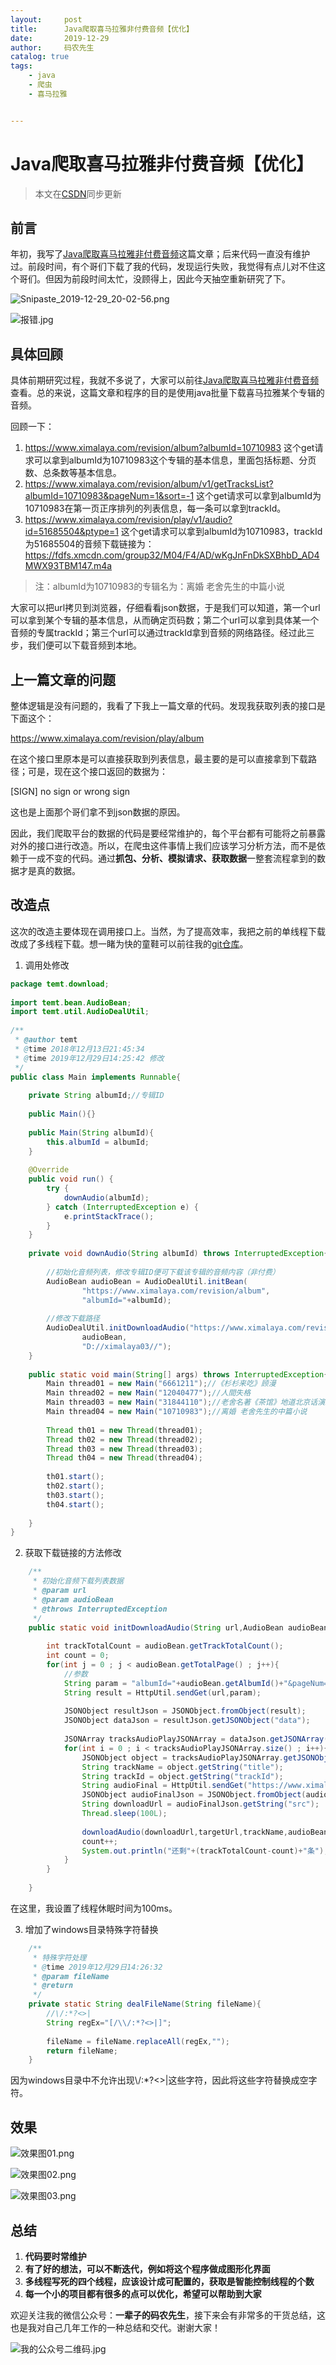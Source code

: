 ```yaml
---
layout:     post           
title:      Java爬取喜马拉雅非付费音频【优化】
date:       2019-12-29
author:     码农先生
catalog: true
tags:
    - java
    - 爬虫
    - 喜马拉雅


---
```

# Java爬取喜马拉雅非付费音频【优化】

> 本文在[CSDN](https://blog.csdn.net/m0_37344350)同步更新

## 前言

年初，我写了[Java爬取喜马拉雅非付费音频](https://blog.csdn.net/m0_37344350/article/details/85947217)这篇文章；后来代码一直没有维护过。前段时间，有个哥们下载了我的代码，发现运行失败，我觉得有点儿对不住这个哥们。但因为前段时间太忙，没顾得上，因此今天抽空重新研究了下。

![Snipaste_2019-12-29_20-02-56.png](https://upload-images.jianshu.io/upload_images/15803937-9264d6882541f5d6.png?imageMogr2/auto-orient/strip%7CimageView2/2/w/1240)

![报错.jpg](https://upload-images.jianshu.io/upload_images/15803937-6eb0cf3720e90358.jpg?imageMogr2/auto-orient/strip%7CimageView2/2/w/1240)

## 具体回顾
具体前期研究过程，我就不多说了，大家可以前往[Java爬取喜马拉雅非付费音频](https://blog.csdn.net/m0_37344350/article/details/85947217)查看。总的来说，这篇文章和程序的目的是使用java批量下载喜马拉雅某个专辑的音频。

回顾一下：
1. https://www.ximalaya.com/revision/album?albumId=10710983 这个get请求可以拿到albumId为10710983这个专辑的基本信息，里面包括标题、分页数、总条数等基本信息。
2. https://www.ximalaya.com/revision/album/v1/getTracksList?albumId=10710983&pageNum=1&sort=-1 这个get请求可以拿到albumId为10710983在第一页正序排列的列表信息，每一条可以拿到trackId。
3. https://www.ximalaya.com/revision/play/v1/audio?id=51685504&ptype=1 这个get请求可以拿到albumId为10710983，trackId为51685504的音频下载链接为：
https://fdfs.xmcdn.com/group32/M04/F4/AD/wKgJnFnDkSXBhbD_AD4MWX93TBM147.m4a

> 注：albumId为10710983的专辑名为：离婚 老舍先生的中篇小说

大家可以把url拷贝到浏览器，仔细看看json数据，于是我们可以知道，第一个url可以拿到某个专辑的基本信息，从而确定页码数；第二个url可以拿到具体某一个音频的专属trackId；第三个url可以通过trackId拿到音频的网络路径。经过此三步，我们便可以下载音频到本地。

## 上一篇文章的问题
整体逻辑是没有问题的，我看了下我上一篇文章的代码。发现我获取列表的接口是下面这个：

https://www.ximalaya.com/revision/play/album

在这个接口里原本是可以直接获取到列表信息，最主要的是可以直接拿到下载路径；可是，现在这个接口返回的数据为：

[SIGN] no sign or wrong sign

这也是上面那个哥们拿不到json数据的原因。

因此，我们爬取平台的数据的代码是要经常维护的，每个平台都有可能将之前暴露对外的接口进行改造。所以，在爬虫这件事情上我们应该学习分析方法，而不是依赖于一成不变的代码。通过**抓包、分析、模拟请求、获取数据**一整套流程拿到的数据才是真的数据。

## 改造点

这次的改造主要体现在调用接口上。当然，为了提高效率，我把之前的单线程下载改成了多线程下载。想一睹为快的童鞋可以前往我的[git仓库](https://github.com/MiracleTaoTao/downloadXimalayaAudio)。

1. 调用处修改
```java
package temt.download;
 
import temt.bean.AudioBean;
import temt.util.AudioDealUtil;
 
/**
 * @author temt
 * @time 2018年12月13日21:45:34
 * @time 2019年12月29日14:25:42 修改
 */
public class Main implements Runnable{
 
	private String albumId;//专辑ID
	
	public Main(){}
	
	public Main(String albumId){
		this.albumId = albumId;
	}
	
	@Override
	public void run() {
		try {
			downAudio(albumId);
		} catch (InterruptedException e) {
			e.printStackTrace();
		}
	}
	
	private void downAudio(String albumId) throws InterruptedException{
		
		//初始化音频列表，修改专辑ID便可下载该专辑的音频内容（非付费）
		AudioBean audioBean = AudioDealUtil.initBean(
				"https://www.ximalaya.com/revision/album",
				"albumId="+albumId); 
		
		//修改下载路径
		AudioDealUtil.initDownloadAudio("https://www.ximalaya.com/revision/album/v1/getTracksList",
				audioBean,
				"D://ximalaya03//");
	}
	
    public static void main(String[] args) throws InterruptedException{
    	Main thread01 = new Main("6661211");//《杉杉来吃》顾漫
    	Main thread02 = new Main("12040477");//人間失格
    	Main thread03 = new Main("31844110");//老舍名著《茶馆》地道北京话演绎
    	Main thread04 = new Main("10710983");//离婚 老舍先生的中篇小说
    	
    	Thread th01 = new Thread(thread01);
    	Thread th02 = new Thread(thread02);
    	Thread th03 = new Thread(thread03);
    	Thread th04 = new Thread(thread04);
    	
    	th01.start();
    	th02.start();
    	th03.start();
    	th04.start();
 
    }
}
```
2. 获取下载链接的方法修改
```java
    /**
     * 初始化音频下载列表数据
     * @param url
     * @param audioBean
     * @throws InterruptedException 
     */
    public static void initDownloadAudio(String url,AudioBean audioBean,String targetUrl) throws InterruptedException{
 
        int trackTotalCount = audioBean.getTrackTotalCount();
        int count = 0;
        for(int j = 0 ; j < audioBean.getTotalPage() ; j++){
            //参数
            String param = "albumId="+audioBean.getAlbumId()+"&pageNum="+(j+1)+"&sort=-1";
            String result = HttpUtil.sendGet(url,param);
 
            JSONObject resultJson = JSONObject.fromObject(result);
            JSONObject dataJson = resultJson.getJSONObject("data");
 
            JSONArray tracksAudioPlayJSONArray = dataJson.getJSONArray("tracks");
            for(int i = 0 ; i < tracksAudioPlayJSONArray.size() ; i++){
                JSONObject object = tracksAudioPlayJSONArray.getJSONObject(i);
                String trackName = object.getString("title");
                String trackId = object.getString("trackId");
                String audioFinal = HttpUtil.sendGet("https://www.ximalaya.com/revision/play/v1/audio","id="+trackId+"&ptype=1");
                JSONObject audioFinalJson = JSONObject.fromObject(audioFinal).getJSONObject("data");
                String downloadUrl = audioFinalJson.getString("src");
                Thread.sleep(100L);
 
                downloadAudio(downloadUrl,targetUrl,trackName,audioBean.getAlbumTitle());
                count++;
                System.out.println("还剩"+(trackTotalCount-count)+"条");
            }
        }
 
    }
```
在这里，我设置了线程休眠时间为100ms。

3. 增加了windows目录特殊字符替换
```java
    /**
     * 特殊字符处理
     * @time 2019年12月29日14:26:32
     * @param fileName
     * @return
     */
    private static String dealFileName(String fileName){
    	//\/:*?<>|
    	String regEx="[/\\/:*?<>|]";
    	
    	fileName = fileName.replaceAll(regEx,"");
    	return fileName;
    }
```

因为windows目录中不允许出现\\\/:*?<>|这些字符，因此将这些字符替换成空字符。

## 效果
![效果图01.png](https://upload-images.jianshu.io/upload_images/15803937-4e4685b25cba62fa.png?imageMogr2/auto-orient/strip%7CimageView2/2/w/1240)

![效果图02.png](https://upload-images.jianshu.io/upload_images/15803937-e00c3593000542ed.png?imageMogr2/auto-orient/strip%7CimageView2/2/w/1240)

![效果图03.png](https://upload-images.jianshu.io/upload_images/15803937-532d6c7f7585cb6f.png?imageMogr2/auto-orient/strip%7CimageView2/2/w/1240)

## 总结
1. **代码要时常维护**
2. **有了好的想法，可以不断迭代，例如将这个程序做成图形化界面**
3. **多线程写死的四个线程，应该设计成可配置的，获取是智能控制线程的个数**
4. **每一个小的项目都有很多的点可以优化，希望可以帮助到大家**

欢迎关注我的微信公众号：**一辈子的码农先生**，接下来会有非常多的干货总结，这也是我对自己几年工作的一种总结和交代。谢谢大家！

![我的公众号二维码.jpg](https://upload-images.jianshu.io/upload_images/15803937-cf5cc8e020d67f43.jpg?imageMogr2/auto-orient/strip%7CimageView2/2/w/1240)